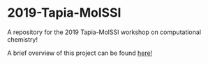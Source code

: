 # 2019-Tapia-MolSSI
A repository for the 2019 Tapia-MolSSI workshop on computational chemistry!

A brief overview of this project can be found [here!](https://github.com/FoleyLab/wptherml/blob/master/documentation/Equations.pdf)

